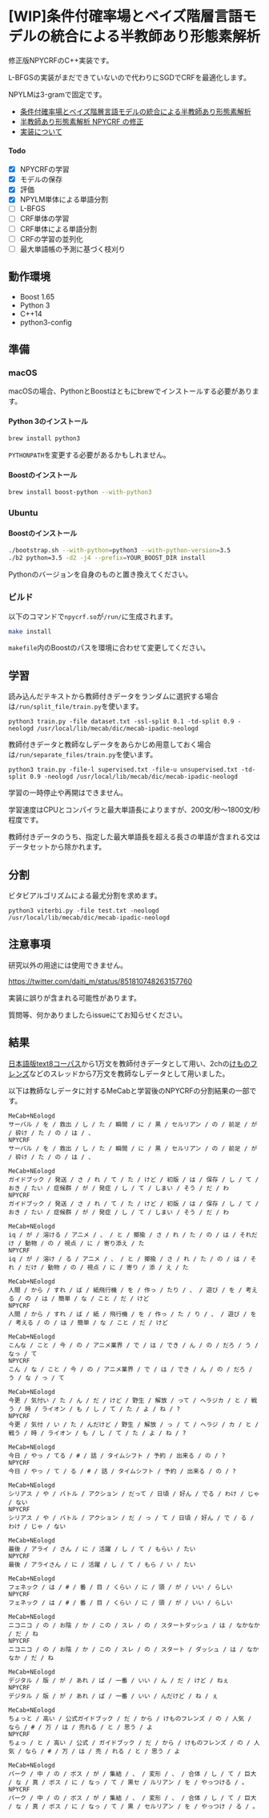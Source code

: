 # [WIP]条件付確率場とベイズ階層言語モデルの統合による半教師あり形態素解析

修正版NPYCRFのC++実装です。

L-BFGSの実装がまだできていないので代わりにSGDでCRFを最適化します。

NPYLMは3-gramで固定です。

- [条件付確率場とベイズ階層言語モデルの統合による半教師あり形態素解析](http://chasen.org/~daiti-m/paper/nlp2011semiseg.pdf)
- [半教師あり形態素解析 NPYCRF の修正](http://www.anlp.jp/proceedings/annual_meeting/2016/pdf_dir/D6-3.pdf)
- [実装について](http://musyoku.github.io/2017/12/19/npycrf/)

#### Todo

- [x] NPYCRFの学習
- [x] モデルの保存
- [x] 評価
- [x] NPYLM単体による単語分割
- [ ] L-BFGS
- [ ] CRF単体の学習
- [ ] CRF単体による単語分割
- [ ] CRFの学習の並列化
- [ ] 最大単語帳の予測に基づく枝刈り

## 動作環境

- Boost 1.65
- Python 3
- C++14
- python3-config

## 準備

### macOS

macOSの場合、PythonとBoostはともにbrewでインストールする必要があります。

#### Python 3のインストール

```bash
brew install python3
```

`PYTHONPATH`を変更する必要があるかもしれません。

#### Boostのインストール

```bash
brew install boost-python --with-python3
```

### Ubuntu

#### Boostのインストール

```bash
./bootstrap.sh --with-python=python3 --with-python-version=3.5
./b2 python=3.5 -d2 -j4 --prefix=YOUR_BOOST_DIR install
```

Pythonのバージョンを自身のものと置き換えてください。

### ビルド

以下のコマンドで`npycrf.so`が`/run/`に生成されます。

```bash
make install
```

`makefile`内のBoostのパスを環境に合わせて変更してください。

## 学習

読み込んだテキストから教師付きデータをランダムに選択する場合は`/run/split_file/train.py`を使います。

```
python3 train.py -file dataset.txt -ssl-split 0.1 -td-split 0.9 -neologd /usr/local/lib/mecab/dic/mecab-ipadic-neologd
```

教師付きデータと教師なしデータをあらかじめ用意しておく場合は`/run/separate_files/train.py`を使います。

```
python3 train.py -file-l supervised.txt -file-u unsupervised.txt -td-split 0.9 -neologd /usr/local/lib/mecab/dic/mecab-ipadic-neologd
```

学習の一時停止や再開はできません。

学習速度はCPUとコンパイラと最大単語長によりますが、200文/秒〜1800文/秒程度です。

教師付きデータのうち、指定した最大単語長を超える長さの単語が含まれる文はデータセットから除かれます。

## 分割

ビタビアルゴリズムによる最尤分割を求めます。

```
python3 viterbi.py -file test.txt -neologd /usr/local/lib/mecab/dic/mecab-ipadic-neologd
```

## 注意事項

研究以外の用途には使用できません。

https://twitter.com/daiti_m/status/851810748263157760

実装に誤りが含まれる可能性があります。

質問等、何かありましたらissueにてお知らせください。

## 結果

[日本語版text8コーパス](http://hironsan.hatenablog.com/entry/japanese-text8-corpus)から1万文を教師付きデータとして用い、2chの[けものフレンズ](https://shiba.5ch.net/test/read.cgi/anime/1490363261)などのスレッドから7万文を教師なしデータとして用いました。

以下は教師なしデータに対するMeCabと学習後のNPYCRFの分割結果の一部です。

```
MeCab+NEologd
サーバル / を / 救出 / し / た / 瞬間 / に / 黒 / セルリアン / の / 前足 / が / 砕け / た / の / は / 、
NPYCRF
サーバル / を / 救出 / し / た / 瞬間 / に / 黒 / セルリアン / の / 前足 / が / 砕け / た / の / は / 、

MeCab+NEologd
ガイドブック / 発送 / さ / れ / て / た / けど / 初版 / は / 保存 / し / て / おき / たい / 症候群 / が / 発症 / し / て / しまい / そう / だ / わ
NPYCRF
ガイドブック / 発送 / さ / れ / て / た / けど / 初版 / は / 保存 / し / て / おき / たい / 症候群 / が / 発症 / し / て / しまい / そう / だ / わ

MeCab+NEologd
iq / が / 溶ける / アニメ / 、 / と / 揶揄 / さ / れ / た / の / は / それだけ / 動物 / の / 視点 / に / 寄り添え / た
NPYCRF
iq / が / 溶け / る / アニメ / 、 / と / 揶揄 / さ / れ / た / の / は / それ / だけ / 動物 / の / 視点 / に / 寄り / 添 / え / た

MeCab+NEologd
人間 / から / すれ / ば / 紙飛行機 / を / 作っ / たり / 、 / 遊び / を / 考える / の / は / 簡単 / な / こと / だ / けど
NPYCRF
人間 / から / すれ / ば / 紙 / 飛行機 / を / 作っ / た / り / 、 / 遊び / を / 考える / の / は / 簡単 / な / こと / だ / けど

MeCab+NEologd
こんな / こと / 今 / の / アニメ業界 / で / は / でき / ん / の / だろ / う / なっ / て
NPYCRF
こん / な / こと / 今 / の / アニメ業界 / で / は / でき / ん / の / だろ / う / な / っ / て

MeCab+NEologd
今更 / 気付い / た / ん / だ / けど / 野生 / 解放 / って / ヘラジカ / と / 戦う / 時 / ライオン / も / し / て / た / よ / ね / ?
NPYCRF
今更 / 気付 / い / た / んだけど / 野生 / 解放 / っ / て / ヘラジ / カ / と / 戦う / 時 / ライオン / も / し / て / た / よ / ね / ?

MeCab+NEologd
今日 / やっ / てる / # / 話 / タイムシフト / 予約 / 出来る / の / ?
NPYCRF
今日 / やっ / て / る / # / 話 / タイムシフト / 予約 / 出来る / の / ?

MeCab+NEologd
シリアス / や / バトル / アクション / だって / 日頃 / 好ん / でる / わけ / じゃ / ない
NPYCRF
シリアス / や / バトル / アクション / だ / っ / て / 日頃 / 好ん / で / る / わけ / じゃ / ない

MeCab+NEologd
最後 / アライ / さん / に / 活躍 / し / て / もらい / たい
NPYCRF
最後 / アライさん / に / 活躍 / し / て / もら / い / たい

MeCab+NEologd
フェネック / は / # / 番 / 目 / くらい / に / 頭 / が / いい / らしい
NPYCRF
フェネック / は / # / 番 / 目 / くらい / に / 頭 / が / いい / らしい

MeCab+NEologd
ニコニコ / の / お陰 / か / この / スレ / の / スタートダッシュ / は / なかなか / だ / ね
NPYCRF
ニコニコ / の / お陰 / か / この / スレ / の / スタート / ダッシュ / は / なかなか / だ / ね

MeCab+NEologd
デジタル / 版 / が / あれ / ば / 一番 / いい / ん / だ / けど / ねぇ
NPYCRF
デジタル / 版 / が / あれ / ば / 一番 / いい / んだけど / ね / ぇ

MeCab+NEologd
ちょっと / 高い / 公式ガイドブック / だ / から / けものフレンズ / の / 人気 / なら / # / 万 / は / 売れる / と / 思う / よ
NPYCRF
ちょっ / と / 高い / 公式 / ガイドブック / だ / から / けものフレンズ / の / 人気 / なら / # / 万 / は / 売 / れる / と / 思う / よ

MeCab+NEologd
パーク / 中 / の / ボス / が / 集結 / 、 / 変形 / 、 / 合体 / し / て / 巨大 / な / 真 / ボス / に / なっ / て / 黒セ / ルリアン / を / やっつける / 。
NPYCRF
パーク / 中 / の / ボス / が / 集結 / 、 / 変形 / 、 / 合体 / し / て / 巨大 / な / 真 / ボス / に / なっ / て / 黒 / セルリアン / を / やっつけ / る / 。
```